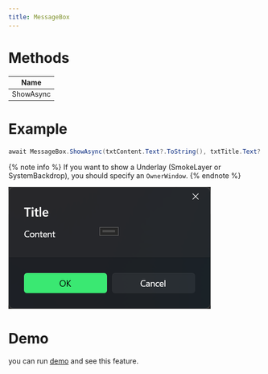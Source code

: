 ```yaml
---
title: MessageBox
---
```


# Methods

|Name|
|-|
|ShowAsync|

# Example

```cs
await MessageBox.ShowAsync(txtContent.Text?.ToString(), txtTitle.Text?.ToString(), MessageBoxButtons.OKCancel);
```

{% note info %}
If you want to show a Underlay (SmokeLayer or SystemBackdrop), you should specify an `OwnerWindow`.
{% endnote %}

![DevWinUI](https://raw.githubusercontent.com/ghost1372/DevWinUI-Resources/refs/heads/main/DevWinUI-Docs/MessageBox.png)

# Demo
you can run [demo](https://github.com/Ghost1372/DevWinUI) and see this feature.
